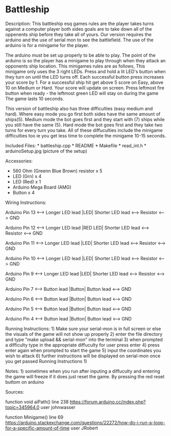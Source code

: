# Battleship
Description:
     This battleship esq games rules are the player takes turns against a computer player both sides goals are to take down all of the oppenents ship before they take all of yours. Our version requires the arduino and the use of serial mon to see the battlefield. The use of the arduino is for a minigame for the player.

The arduino must be set up properly to be able to play. The point of the arduino is so the player has a minigame to play through when they attack an opponents ship location. This minigames rules are as follows, This minigame only uses the 3 right LEDs. Press and hold a lit LED's button when they turn on until the LED turns off. Each successful button press increases your score by 1. For a successful ship hit get above 5 score on Easy, above 10 on Medium or Hard. Your score will update on screen. Press leftmost fire button when ready - the leftmost green LED will stay on during the game The game lasts 10 seconds.

This version of battleship also has three difficulties (easy medium and hard). 
Where easy mode you go first both sides have the same amount of ships(5). 
Medium mode the bot goes first and they start with (7) ships while you still have the same (5). 
Hard mode the bot goes first and they take two turns for every turn you take. 
All of these diffuculties include the minigame difficulties too ie you get less time to complete the minigame 10-15 seconds.


Included Files:
    * battleship.cpp
    * README
    * Makefile
    * read_int.h
    * arduinoSetup.jpg (picture of the setup)

Accessories:
  - 560 Ohm (Greenn Blue Brown) resistor x 5
  - LED (Grn) x 4
  - LED (Red) x 1
  - Arduino Mega Board (AMG)
  - Button x 4

Wiring Instructions:

  Arduino Pin 13 <--> Longer LED lead |LED| Shorter LED lead <--> Resistor <--> GND

  Arduino Pin 12 <--> Longer LED lead |RED LED| Shorter LED lead <--> Resistor <--> GND

  Arduino Pin 11 <--> Longer LED lead |LED| Shorter LED lead <--> Resistor <--> GND

  Arduino Pin 10 <--> Longer LED lead |LED| Shorter LED lead <--> Resistor <--> GND

  Arduino Pin 9 <--> Longer LED lead |LED| Shorter LED lead <--> Resistor <--> GND

  Arduino Pin 7 <--> Button lead |Button| Button lead <--> GND

  Arduino Pin 6 <--> Button lead |Button| Button lead <--> GND

  Arduino Pin 5 <--> Button lead |Button| Button lead <--> GND

  Arduino Pin 4 <--> Button lead |Button| Button lead <--> GND

Running Instructions:
    1) Make sure your serial-mon is in full screen or else the visuals of the game will not show up properly
    2) enter the file directory and type "make upload && serial-mon" into the terminal
    3) when prompted a difficulty type in the appropriate diffuculty for user press enter
    4) press enter again when prompted to start the game
    5) input the coordinates you wish to attack
    6) further instructions will be displayed on serial-mon once you get passed Running Instructions 1)

Notes:
    1) sometimes when you run after inputing a diffuculty and entering the game will freeze if it does just reset the game. By pressing the red reset buttom on arduino

Sources:

  function void aiPath() line 238
  https://forum.arduino.cc/index.php?topic=345964.0
  user johnwasser

  function Minigame() line 69
  https://arduino.stackexchange.com/questions/22272/how-do-i-run-a-loop-for-a-specific-amount-of-time
  user JRobert
